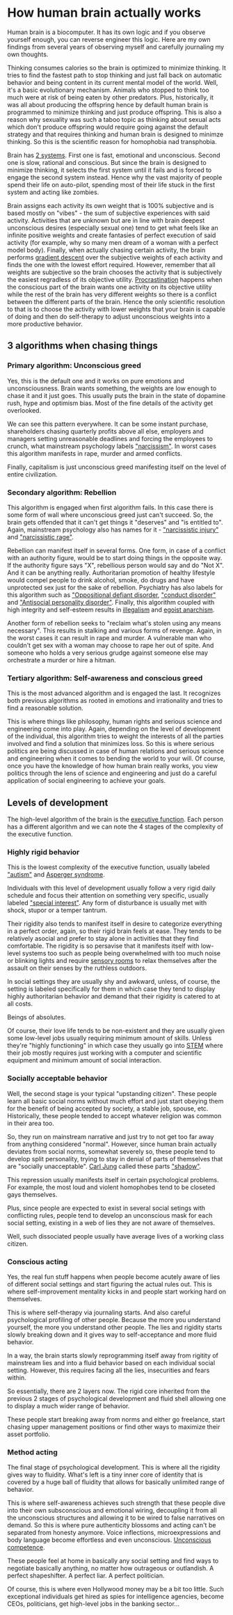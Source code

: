 # How human brain actually works

Human brain is a biocomputer. It has its own logic and if you observe yourself enough, you can reverse engineer this logic. Here are my own findings from several years of observing myself and carefully journaling my own thoughts.

Thinking consumes calories so the brain is optimized to minimize thinking. It tries to find the fastest path to stop thinking and just fall back on automatic behavior and being content in its current mental model of the world. Well, it's a basic evolutionary mechanism. Animals who stopped to think too much were at risk of being eaten by other predators. Plus, historically, it was all about producing the offspring hence by default human brain is programmed to minimize thinking and just produce offspring. This is also a reason why sexuality was such a taboo topic as thinking about sexual acts which don't produce offspring would require going against the default strategy and that requires thinking and human brain is designed to minimze thinking. So this is the scientific reason for homophobia nad transphobia.

Brain has [2 systems](https://en.wikipedia.org/wiki/Thinking,_Fast_and_Slow). First one is fast, emotional and unconscious. Second one is slow, rational and conscious. But since the brain is designed to minimize thinking, it selects the first system until it fails and is forced to engage the second system instead. Hence why the vast majority of people spend their life on auto-pilot, spending most of their life stuck in the first system and acting like zombies.

Brain assigns each activity its own weight that is 100% subjective and is based mostly on "vibes" - the sum of subjective experiences with said activity. Activities that are unknown but are in line with brain deepest unconscious desires (especially sexual one) tend to get what feels like an infinite positive weights and create fantasies of perfect execution of said activity (for example, why so many men dream of a woman with a perfect model body). Finally, when actually chasing certain activity, the brain performs [gradient descent](https://en.wikipedia.org/wiki/Gradient_descent) over the subjective weights of each activity and finds the one with the lowest effort required. However, remember that all weights are subjective so the brain chooses the activity that is subjectively the easiest regradless of its objective utility. [Procrastination](https://en.wikipedia.org/wiki/Procrastination) happens when the conscious part of the brain wants one activity on its objective utility while the rest of the brain has very different weights so there is a conflict between the different parts of the brain. Hence the only scientific resolution to that is to choose the activity with lower weights that your brain is capable of doing and then do self-therapy to adjust unconscious weights into a more productive behavior.

## 3 algorithms when chasing things

### Primary algorithm: Unconscious greed

Yes, this is the default one and it works on pure emotions and unconsciousness. Brain wants something, the weights are low enough to chase it and it just goes. This usually puts the brain in the state of dopamine rush, hype and optimism bias. Most of the fine details of the activity get overlooked.

We can see this pattern everywhere. It can be some instant purchase, shareholders chasing quarterly profits above all else, employers and managers setting unreasonable deadlines and forcing the employees to crunch, what mainstream psychology labels ["narcissism"](https://en.wikipedia.org/wiki/Narcissism). In worst cases this algorithm manifests in rape, murder and armed conflicts.

Finally, capitalism is just unconscious greed manifesting itself on the level of entire civilization.

### Secondary algorithm: Rebellion

This algorithm is engaged when first algorithm fails. In this case there is some form of wall where unconscious greed just can't succeed. So, the brain gets offended that it can't get things it "deserves" and "is entitled to". Again, mainstream psychology also has names for it - ["narcissistic injury"](https://en.wikipedia.org/wiki/Narcissistic_injury) and ["narcissistic rage"](https://en.wikipedia.org/wiki/Narcissistic_personality_disorder#Narcissistic_rage).

Rebellion can manifest itself in several forms. One form, in case of a conflict with an authority figure, would be to start doing things in the opposite way. If the authority figure says "X", rebellious person would say and do "Not X". And it can be anything really. Authoritarian promotion of healthy lifestyle would compel people to drink alcohol, smoke, do drugs and have unprotected sex just for the sake of rebellion. Psychiatry has also labels for this algorithm such as ["Oppositional defiant disorder](https://en.wikipedia.org/wiki/Oppositional_defiant_disorder), ["conduct disorder"](https://en.wikipedia.org/wiki/Conduct_disorder) and  ["Antisocial personality disorder"](https://en.wikipedia.org/wiki/Antisocial_personality_disorder). Finally, this algorithm coupled with high integrity and self-esteem results in [illegalism](https://en.wikipedia.org/wiki/Illegalism) and [egoist anarchism](https://en.wikipedia.org/wiki/Egoist_anarchism).

Another form of rebellion seeks to "reclaim what's stolen using any means necessary". This results in stalking and various forms of revenge. Again, in the worst cases it can result in rape and murder. A vulnerable man who couldn't get sex with a woman may choose to rape her out of spite. And someone who holds a very serious grudge against someone else may orchestrate a murder or hire a hitman.

### Tertiary algorithm: Self-awareness and conscious greed

This is the most advanced algorithm and is engaged the last. It recognizes both previous algorithms as rooted in emotions and irrationality and tries to find a reasonable solution.

This is where things like philosophy, human rights and serious science and engineering come into play. Again, depending on the level of development of the individual, this algorithm tries to weight the interests of all the parties involved and find a solution that minimizes loss. So this is where serious politics are being discussed in case of human relations and serious science and engineering when it comes to bending the world to your will. Of course, once you have the knowledge of how human brain really works, you view politics through the lens of science and engineering and just do a careful application of social engineering to achieve your goals.

## Levels of development

The high-level algorithm of the brain is the [executive function](https://en.wikipedia.org/wiki/Executive_functions). Each person has a different algorithm and we can note the 4 stages of the complexity of the executive function.

### Highly rigid behavior

This is the lowest complexity of the executive function, usually labeled ["autism"](https://en.wikipedia.org/wiki/Autism) and [Asperger syndrome](https://en.wikipedia.org/wiki/Asperger_syndrome).

Individuals with this level of development usually follow a very rigid daily schedule and focus their attention on something very specific, usually labeled ["special interest"](https://en.wikipedia.org/wiki/Special_interest_(autism)). Any form of disturbance is usually met with shock, stupor or a temper tantrum.

Their rigidity also tends to manifest itself in desire to categorize everything in a perfect order, again, so their rigid brain feels at ease. They tends to be relatively asocial and prefer to stay alone in activities that they find comfortable. The rigidity is so persavise that it manifests itself with low-level systems too such as people being overwhelmed with too much noise or blinking lights and require [sensory rooms](https://en.wikipedia.org/wiki/Sensory_room) to relax themselves after the assault on their senses by the ruthless outdoors.

In social settings they are usually shy and awkward, unless, of course, the setting is labeled specifically for them in which case they tend to display highly authoritarian behavior and demand that their rigidity is catered to at all costs.

Beings of absolutes.

Of course, their love life tends to be non-existent and they are usually given some low-level jobs usually requiring minimum amount of skills. Unless they're "highly functioning" in which case they usually go into [STEM](https://en.wikipedia.org/wiki/Science,_technology,_engineering,_and_mathematics) where their job mostly requires just working with a computer and scientific equipment and minimum amount of social interaction.

### Socially acceptable behavior

Well, the second stage is your typical "upstanding citizen". These people learn all basic social norms without much effort and just start obeying them for the benefit of being accepted by society, a stable job, spouse, etc. Historically, these people tended to accept whatever religion was common in their area too.

So, they run on mainstream narrative and just try to not get too far away from anything considered "normal". However, since human brain actually deviates from social norms, somewhat severely so, these people tend to develop split personality, trying to stay in denial of parts of themselves that are "socially unacceptable". [Carl Jung](https://en.wikipedia.org/wiki/Carl_Jung) called these parts ["shadow"](https://en.wikipedia.org/wiki/Shadow_(psychology)).

This repression usually manifests itself in certain psychological problems. For example, the most loud and violent homophobes tend to be closeted gays themselves.

Plus, since people are expected to exist in several social setings with conflicting rules, people tend to develop an unconscious mask for each social setting, existing in a web of lies they are not aware of themselves.

Well, such dissociated people usually have average lives of a working class citizen.

### Conscious acting

Yes, the real fun stuff happens when people become acutely aware of lies of different social settings and start figuring the actual rules out. This is where self-improvement mentality kicks in and people start working hard on themselves.

This is where self-therapy via journaling starts. And also careful psychological profiling of other people. Because the more you understand yourself, the more you understand other people. The lies and rigidity starts slowly breaking down and it gives way to self-acceptance and more fluid behavior.

In a way, the brain starts slowly reprogramming itself away from rigitity of mainstream lies and into a fluid behavior based on each individual social setting. However, this requires facing all the lies, insecurities and fears within.

So essentially, there are 2 layers now. The rigid core inherited from the previous 2 stages of psychological development and fluid shell allowing one to display a much wider range of behavior.

These people start breaking away from norms and either go freelance, start chasing upper management positions or find other ways to maximize their asset portfolio.

### Method acting

The final stage of psychological development. This is where all the rigidity gives way to fluidity. What's left is a tiny inner core of identity that is covered by a huge ball of fluidity that allows for basically unlimited range of behavior.

This is where self-awareness achieves such strength that these people dive into their own subsconscious and emotional wiring, decoupling it from all the unconscious structures and allowing it to be wired to false narratives on demand. So this is where pure authenticity blossoms and acting can't be separated from honesty anymore. Voice inflections, microexpressions and body language become effortless and even unconscious. [Unconscious competence](https://en.wikipedia.org/wiki/Four_stages_of_competence).

These people feel at home in basically any social setting and find ways to negotiate basically anything, no matter how outrageous or outlandish. A perfect shapeshifter. A perfect liar. A perfect politician.

Of course, this is where even Hollywood money may be a bit too little. Such exceptional individuals get hired as spies for intelligence agencies, become CEOs, politicians, get high-level jobs in the banking sector...
